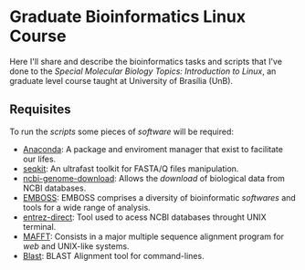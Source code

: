 # Graduate Bioinformatics Linux Course
 Here I'll share and describe the bioinformatics tasks and scripts that I've done to the *Special Molecular Biology Topics: Introduction to Linux*, an graduate level course taught at University of Brasília (UnB).
## Requisites
To run the *scripts* some pieces of *software* will be required:
- [Anaconda](https://www.anaconda.com/): A package and enviroment manager that exist to facilitate our lifes.  
- [seqkit](https://github.com/shenwei356/seqkit): An ultrafast toolkit for FASTA/Q files manipulation. 
- [ncbi-genome-download](https://github.com/kblin/ncbi-genome-download/): Allows the *download* of biological data from NCBI databases. 
- [EMBOSS](http://emboss.open-bio.org/): EMBOSS comprises a diversity of bioinformatic *softwares* and tools for a wide range of analysis. 
- [entrez-direct](https://www.ncbi.nlm.nih.gov/books/NBK179288/): Tool used to acess NCBI databases throught UNIX terminal.
- [MAFFT](https://mafft.cbrc.jp/alignment/software/): Consists in a major multiple sequence alignment program for *web* and UNIX-like systems.
- [Blast](https://www.ncbi.nlm.nih.gov/books/NBK569839/): BLAST Alignment tool for command-lines.
